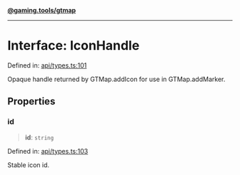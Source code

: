 [**@gaming.tools/gtmap**](README.md)

***

# Interface: IconHandle

Defined in: [api/types.ts:101](https://github.com/gamingtools/gt-map/blob/c25f4e7cc6e0afbbb4b9d41c7742cebe14ba6cd1/packages/gtmap/src/api/types.ts#L101)

Opaque handle returned by GTMap.addIcon for use in GTMap.addMarker.

## Properties

### id

> **id**: `string`

Defined in: [api/types.ts:103](https://github.com/gamingtools/gt-map/blob/c25f4e7cc6e0afbbb4b9d41c7742cebe14ba6cd1/packages/gtmap/src/api/types.ts#L103)

Stable icon id.
